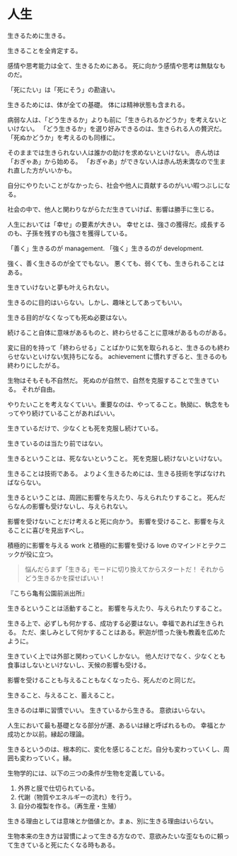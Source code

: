 # 人生

生きるために生きる。

生きることを全肯定する。

感情や思考能力は全て、生きるためにある。
死に向かう感情や思考は無駄なものだ。

「死にたい」は「死にそう」の勘違い。

生きるためには、体が全ての基礎。
体には精神状態も含まれる。

病弱な人は、「どう生きるか」よりも前に「生きられるかどうか」を考えないといけない。
「どう生きるか」を選り好みできるのは、生きられる人の贅沢だ。「死ぬかどうか」を考えるのも同様に。

そのままでは生きられない人は誰かの助けを求めないといけない。
赤ん坊は「おぎゃあ」から始める。
「おぎゃあ」ができない人は赤ん坊未満なので生まれ直した方がいいかも。

自分にやりたいことがなかったら、社会や他人に貢献するのがいい暇つぶしになる。

社会の中で、他人と関わりながらただ生きていけば、影響は勝手に生じる。

人生においては「幸せ」の要素が大きい。
幸せとは、強さの獲得だ。成長するのも、子孫を残すのも強さを獲得している。

「善く」生きるのが management.
「強く」生きるのが development.

強く、善く生きるのが全てでもない。
悪くても、弱くても、生きられることはある。

生きていけないと夢も叶えられない。

生きるのに目的はいらない。しかし、趣味としてあってもいい。

生きる目的がなくなっても死ぬ必要はない。

続けること自体に意味があるものと、終わらせることに意味があるものがある。

変に目的を持って「終わらせる」ことばかりに気を取られると、生きるのも終わらせないといけない気持ちになる。
achievement に慣れすぎると、生きるのも終わりにしたがる。

生物はそもそも不自然だ。
死ぬのが自然で、自然を克服することで生きている。
それが自由。

やりたいことを考えなくていい。重要なのは、やってること。執拗に、執念をもってやり続けていることがあればいい。

生きているだけで、少なくとも死を克服し続けている。

生きているのは当たり前ではない。

生きるということは、死なないということ。
死を克服し続けないといけない。

生きることは技術である。
よりよく生きるためには、生きる技術を学ばなければならない。

生きるということは、周囲に影響を与えたり、与えられたりすること。
死んだらなんの影響も受けないし、与えられない。

影響を受けないことだけ考えると死に向かう。
影響を受けること、影響を与えることに喜びを見出すべし。

積極的に影響を与える work と積極的に影響を受ける love のマインドとテクニックが役に立つ。

> 悩んだらまず「生きる」モードに切り換えてからスタートだ！
> それからどう生きるかを探せばいい！

『こちら亀有公園前派出所』

生きるということは活動すること。
影響を与えたり、与えられたりすること。

生きる上で、必ずしも何かする、成功する必要はない。幸福であれば生きられる。
ただ、楽しみとして何かすることはある。釈迦が悟った後も教義を広めたように。

生きていく上では外部と関わっていくしかない。
他人だけでなく、少なくとも食事はしないといけないし、天候の影響も受ける。

影響を受けることも与えることもなくなったら、死んだのと同じだ。

生きること、与えること、蓄えること。

生きるのは単に習慣でいい。
生きているから生きる。
意欲はいらない。

人生において最も基礎となる部分が運、あるいは縁と呼ばれるもの。
幸福とか成功とか以前。縁起の理論。

生きるというのは、根本的に、変化を感じることだ。自分も変わっていくし、周囲も変わっていく。縁。

生物学的には、以下の三つの条件が生物を定義している。

1. 外界と膜で仕切られている。
2. 代謝（物質やエネルギーの流れ）を行う。
3. 自分の複製を作る。（再生産・生殖）

生きる理由としては意味とか価値とか。まぁ、別に生きる理由はいらない。

生物本来の生き方は習慣によって生きる方なので、意欲みたいな歪なものに頼って生きていると死にたくなる時もある。
